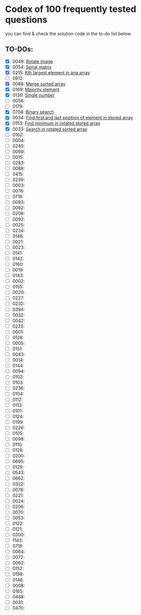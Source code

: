 # Codex of 100 frequently tested questions

you can find & check the solution code in the to-do list below.

## TO-DOs:

- [x] 0048: [Rotate image](0048-rotate-image)
- [x] 0054: [Spiral matrix](0054-spiral-matrix)
- [x] 0215: [Kth largest element in ana array](0215-kth-largest-element-in-an-array)
- [ ] 0912: []()
- [x] 0088: [Merge sorted array](0088-merge-sorted-array)
- [x] 0169: [Majority element](0169-majority-element)
- [x] 0136: [Single number](0136-single-number)
- [ ] 0056: []()
- [ ] 0179: []()
- [x] 0704: [Binary search](0704-binary-search)
- [x] 0034: [Find first and last position of element in stored array](0034-find-first-and-last-position-of-element-in-sorted-array)
- [x] 0153: [Find minimum in rotated stored array](0153-find-minimum-in-rotated-sorted-array)
- [x] 0033: [Search in rotated sorted array](0033-search-in-rotated-sorted-array)
- [ ] 0162: []()
- [ ] 0004: []()
- [ ] 0240:
- [ ] 0069:
- [ ] 0015:
- [ ] 0283:
- [ ] 0088:
- [ ] 0415:
- [ ] 0239:
- [ ] 0003:
- [ ] 0076:
- [ ] 0718:
- [ ] 0083:
- [ ] 0082:
- [ ] 0206:
- [ ] 0092:
- [ ] 0025:
- [ ] 0234:
- [ ] 0148:
- [ ] 0021:
- [ ] 0023:
- [ ] 0141:
- [ ] 0142:
- [ ] 0160:
- [ ] 0019:
- [ ] 0143:
- [ ] 0002:
- [ ] 0155:
- [ ] 0020:
- [ ] 0227:
- [ ] 0232:
- [ ] 0394:
- [ ] 0032:
- [ ] 0042:
- [ ] 0225:
- [ ] 0001:
- [ ] 0128:
- [ ] 0005:
- [ ] 0151:
- [ ] 0043:
- [ ] 0014:
- [ ] 0144:
- [ ] 0094:
- [ ] 0102:
- [ ] 0103:
- [ ] 0236:
- [ ] 0104:
- [ ] 0112:
- [ ] 0113:
- [ ] 0101:
- [ ] 0124:
- [ ] 0199:
- [ ] 0226:
- [ ] 0105:
- [ ] 0098:
- [ ] 0110:
- [ ] 0128:
- [ ] 0200:
- [ ] 0695:
- [ ] 0129:
- [ ] 0543:
- [ ] 0662:
- [ ] 0322:
- [ ] 0078:
- [ ] 0221:
- [ ] 0024:
- [ ] 0206:
- [ ] 0070:
- [ ] 0053:
- [ ] 0122:
- [ ] 0121:
- [ ] 0300:
- [ ] 1143:
- [ ] 0718:
- [ ] 0064:
- [ ] 0072:
- [ ] 0062:
- [ ] 0152:
- [ ] 0198:
- [ ] 0146:
- [ ] 0008:
- [ ] 0165:
- [ ] 0468:
- [ ] 0031:
- [ ] 0470:
